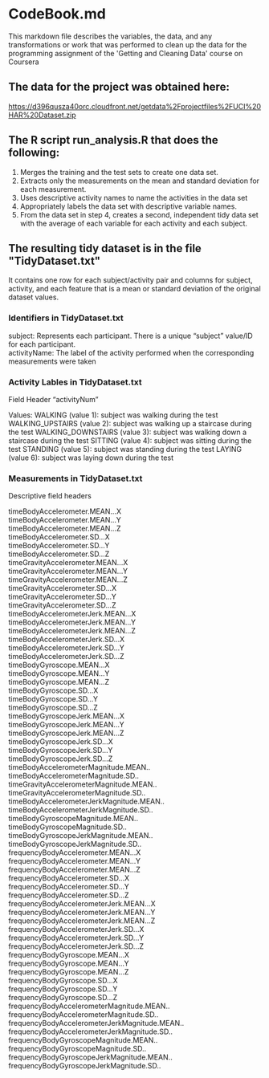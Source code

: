 # CodeBook.md
This markdown file describes the variables, the data, and any transformations or work that was performed to clean up the data
for the programming assignment of the 'Getting and Cleaning Data' course on Coursera

## The data for the project was obtained here:
https://d396qusza40orc.cloudfront.net/getdata%2Fprojectfiles%2FUCI%20HAR%20Dataset.zip

## The R script run_analysis.R that does the following:

1) Merges the training and the test sets to create one data set.
2) Extracts only the measurements on the mean and standard deviation for each measurement.
3) Uses descriptive activity names to name the activities in the data set
4) Appropriately labels the data set with descriptive variable names.
5) From the data set in step 4, creates a second, independent tidy data set with the average of each variable for each activity and each subject.


## The resulting tidy dataset is in the file "TidyDataset.txt"
It contains one row for each subject/activity pair and columns for subject, activity, and each feature 
that is a mean or standard deviation of the original dataset values.

### Identifiers in TidyDataset.txt
subject: Represents each participant. There is a unique “subject” value/ID for each participant.                                      
activityName: The label of the activity performed when the corresponding measurements were taken                                 

### Activity Lables in TidyDataset.txt
Field Header “activityNum”

Values:
WALKING (value 1): subject was walking during the test
WALKING_UPSTAIRS (value 2): subject was walking up a staircase during the test
WALKING_DOWNSTAIRS (value 3): subject was walking down a staircase during the test
SITTING (value 4): subject was sitting during the test
STANDING (value 5): subject was standing during the test
LAYING (value 6): subject was laying down during the test

### Measurements in TidyDataset.txt
Descriptive field headers                                

timeBodyAccelerometer.MEAN...X                
timeBodyAccelerometer.MEAN...Y                
timeBodyAccelerometer.MEAN...Z                
timeBodyAccelerometer.SD...X                   
timeBodyAccelerometer.SD...Y                   
timeBodyAccelerometer.SD...Z                  
timeGravityAccelerometer.MEAN...X             
timeGravityAccelerometer.MEAN...Y             
timeGravityAccelerometer.MEAN...Z             
timeGravityAccelerometer.SD...X               
timeGravityAccelerometer.SD...Y               
timeGravityAccelerometer.SD...Z               
timeBodyAccelerometerJerk.MEAN...X            
timeBodyAccelerometerJerk.MEAN...Y            
timeBodyAccelerometerJerk.MEAN...Z            
timeBodyAccelerometerJerk.SD...X              
timeBodyAccelerometerJerk.SD...Y              
timeBodyAccelerometerJerk.SD...Z              
timeBodyGyroscope.MEAN...X                    
timeBodyGyroscope.MEAN...Y                    
timeBodyGyroscope.MEAN...Z                    
timeBodyGyroscope.SD...X                      
timeBodyGyroscope.SD...Y                      
timeBodyGyroscope.SD...Z                      
timeBodyGyroscopeJerk.MEAN...X                
timeBodyGyroscopeJerk.MEAN...Y                
timeBodyGyroscopeJerk.MEAN...Z                
timeBodyGyroscopeJerk.SD...X                  
timeBodyGyroscopeJerk.SD...Y                  
timeBodyGyroscopeJerk.SD...Z                  
timeBodyAccelerometerMagnitude.MEAN..         
timeBodyAccelerometerMagnitude.SD..           
timeGravityAccelerometerMagnitude.MEAN..      
timeGravityAccelerometerMagnitude.SD..        
timeBodyAccelerometerJerkMagnitude.MEAN..     
timeBodyAccelerometerJerkMagnitude.SD..       
timeBodyGyroscopeMagnitude.MEAN..             
timeBodyGyroscopeMagnitude.SD..               
timeBodyGyroscopeJerkMagnitude.MEAN..         
timeBodyGyroscopeJerkMagnitude.SD..           
frequencyBodyAccelerometer.MEAN...X           
frequencyBodyAccelerometer.MEAN...Y           
frequencyBodyAccelerometer.MEAN...Z           
frequencyBodyAccelerometer.SD...X             
frequencyBodyAccelerometer.SD...Y             
frequencyBodyAccelerometer.SD...Z             
frequencyBodyAccelerometerJerk.MEAN...X       
frequencyBodyAccelerometerJerk.MEAN...Y       
frequencyBodyAccelerometerJerk.MEAN...Z       
frequencyBodyAccelerometerJerk.SD...X         
frequencyBodyAccelerometerJerk.SD...Y         
frequencyBodyAccelerometerJerk.SD...Z         
frequencyBodyGyroscope.MEAN...X               
frequencyBodyGyroscope.MEAN...Y               
frequencyBodyGyroscope.MEAN...Z               
frequencyBodyGyroscope.SD...X                 
frequencyBodyGyroscope.SD...Y                 
frequencyBodyGyroscope.SD...Z                 
frequencyBodyAccelerometerMagnitude.MEAN..    
frequencyBodyAccelerometerMagnitude.SD..      
frequencyBodyAccelerometerJerkMagnitude.MEAN..
frequencyBodyAccelerometerJerkMagnitude.SD..      
frequencyBodyGyroscopeMagnitude.MEAN..        
frequencyBodyGyroscopeMagnitude.SD..         
frequencyBodyGyroscopeJerkMagnitude.MEAN..   
frequencyBodyGyroscopeJerkMagnitude.SD..      
